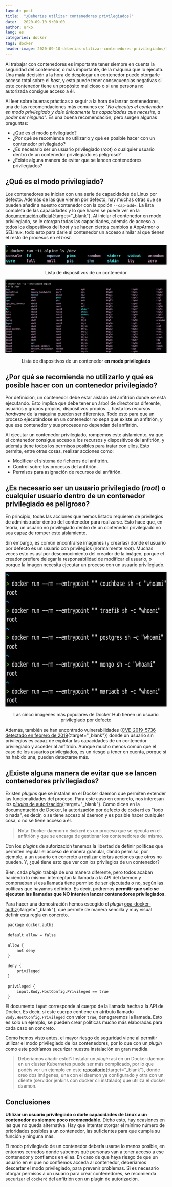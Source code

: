 ```yaml
---
layout: post
title:  "¿Deberías utilizar contenedores privilegiados?"
date:   2020-09-10 9:00:00
author: urko
lang: es
categories: docker
tags: docker
header-image: 2020-09-10-deberias-utilizar-contenedores-privilegiados/lock.jpg
---
```


Al trabajar con contenedores es importante tener siempre en cuenta la seguridad del contenedor, o más importante, de la máquina que lo ejecuta. Una mala decisión a la hora de desplegar un contenedor puede otorgarle acceso total sobre el *host*, y esto puede tener consecuencias negativas si este contenedor tiene un propósito malicioso o si una persona no autorizada consigue acceso a él.

Al leer sobre buenas prácticas a seguir a la hora de lanzar contenedores, una de las recomendaciones más comunes es: "*No ejecutes el contenedor en modo privilegiado y dale únicamente las capacidades que necesite, a poder ser ninguna*". Es una buena recomendación, pero surgen algunas preguntas:
* ¿Qué es el modo privilegiado? 
* ¿Por qué se recomienda no utilizarlo y qué es posible hacer con un contenedor privilegiado?
* ¿Es necesario ser un usuario privilegiado (*root*) o cualquier usuario dentro de un contenedor privilegiado es peligroso?
* ¿Existe alguna manera de evitar que se lancen contenedores privilegiados?

## ¿Qué es el modo privilegiado?

Los contenedores se inician con una serie de capacidades de Linux por defecto. Además de las que vienen por defecto, hay muchas otras que se pueden añadir a nuestro contenedor con la opción `--cap-add=`. La lista completa de las capacidades y lo que hacen se puede ver en la [documentación oficial](https://docs.docker.com/engine/reference/run/#runtime-privilege-and-linux-capabilities){:target="_blank"}. Al iniciar el contenedor en modo privilegiado, se le otorgan todas las capacidades, además de acceso a todos los dispositivos del *host* y se hacen ciertos cambios a AppArmor o SELinux, todo esto para darle al contenedor un acceso similar al que tienen el resto de procesos en el *host*.

<p align="center">
    <img src="/assets/images/2020-09-10-deberias-utilizar-contenedores-privilegiados/no-devices.png">
</p>

<label style="text-align: center; display: block;">Lista de dispositivos de un contenedor</label>

<p align="center">
    <img src="/assets/images/2020-09-10-deberias-utilizar-contenedores-privilegiados/devices.png">
</p>

<label style="text-align: center; display: block;">Lista de dispositivos de un contenedor **en modo privilegiado**</label>

## ¿Por qué se recomienda no utilizarlo y qué es posible hacer con un contenedor privilegiado?

Por definición, un contenedor debe estar aislado del anfitrión donde se está ejecutando. Esto implica que debe tener un árbol de directorios diferente, usuarios y grupos propios, dispositivos propios..., hasta los recursos *hardware* de la máquina pueden ser diferentes. Todo esto para que un proceso ejecutándose en un contenedor no sepa que existe un anfitrión, y que ese contenedor y sus procesos no dependan del anfitrión.

Al ejecutar un contenedor privilegiado, rompemos este aislamiento, ya que el contenedor consigue acceso a los recursos y dispositivos del anfitrión, y además tiene todos los permisos posibles para tratar con ellos. Esto permite, entre otras cosas, realizar acciones como:
* Modificar el sistema de ficheros del anfitrión.
* Control sobre los procesos del anfitrión.
* Permisos para asignación de recursos del anfitrión.

## ¿Es necesario ser un usuario privilegiado (*root*) o cualquier usuario dentro de un contenedor privilegiado es peligroso?

En principio, todas las acciones que hemos listado requieren de privilegios de administrador dentro del contenedor para realizarse. Esto hace que, en teoría, un usuario no privilegiado dentro de un contenedor privilegiado no sea capaz de romper este aislamiento. 

Sin embargo, es común encontrarse imágenes (y crearlas) donde el usuario por defecto es un usuario con privilegios (normalmente *root*). Muchas veces esto es así por desconocimiento del creador de la imágen, porque el creador prefiere delegar la responsabilidad de modificar el usuario, o porque la imagen necesita ejecutar un proceso con un usuario privilegiado.

<p align="center">
    <img src="/assets/images/2020-09-10-deberias-utilizar-contenedores-privilegiados/top5.png" height="420">
</p>

<label style="text-align: center; display: block;">Las cinco imágenes más populares de Docker Hub tienen un usuario privilegiado por defecto</label>

Además, también se han encontrado vulnerabilidades ([CVE-2019-5736 detectado en febrero de 2019](https://blog.dragonsector.pl/2019/02/cve-2019-5736-escape-from-docker-and.html){:target="_blank"}) donde un usuario sin privilegios es capaz de explotar las capacidades de un contenedor privilegiado y acceder al anfitrión. Aunque mucho menos común que el caso de los usuarios privilegiados, es un riesgo a tener en cuenta, porque si ha habido una, pueden detectarse más.

## ¿Existe alguna manera de evitar que se lancen contenedores privilegiados?

Existen *plugin*s que se instalan en el Docker daemon que permiten extender las funcionalidades del proceso. Para este caso en concreto, nos interesan los [*plugin*s de autorización](https://docs.docker.com/engine/extend/plugins_authorization/){:target="_blank"}. Como dicen en la documentación de Docker, la autorización por defecto de `dockerd` es "todo o nada", es decir, o se tiene acceso al daemon y es posible hacer cualquier cosa, o no se tiene acceso a él.

> Nota: Docker daemon o `dockerd` es un proceso que se ejecuta en el anfitrión y que se encarga de gestionar los contenedores del mismo.

Con los *plugin*s de autorización tenemos la libertad de definir políticas que permiten regular el acceso de manera granular, dando permiso, por ejemplo, a un usuario en concreto a realizar ciertas acciones que otros no pueden. Y, ¿qué tiene esto que ver con los privilegios de un contenedor?

Bien, cada *plugin* trabaja de una manera diferente, pero todos acaban haciendo lo mismo: interceptan la llamada a la API del daemon y comprueban si esa llamada tiene permiso de ser ejecutada o no, según las políticas que hayamos definido. Es decir, podremos **permitir que solo se ejecuten las llamadas que NO intenten lanzar contenedores privilegiados**.

Para hacer una demostración hemos escogido el *plugin* [opa-docker-authz](https://github.com/open-policy-agent/opa-docker-authz){:target="_blank"}, que permite de manera sencilla y muy visual definir esta regla en concreto.

```rego
 package docker.authz

 default allow = false

 allow {
     not deny
 }

 deny {
     privileged
 }

 privileged {
     input.Body.HostConfig.Privileged == true
 }
```

El documento `input` corresponde al cuerpo de la llamada hecha a la API de Docker. Es decir, si este cuerpo contiene un atributo llamado `Body.HostConfig.Privileged` con valor `true`, denegaremos la llamada. Esto es solo un ejemplo, se pueden crear políticas mucho más elaboradas para cada caso en concreto.

Como hemos visto antes, el mayor riesgo de seguridad viene al permitir utilizar el modo privilegiado de los contenedores, por lo que con un *plugin* como este podríamos securizar nuestra instalación en gran medida. 

> Deberíamos añadir esto?: Instalar un *plugin* así en un Docker daemon en un cluster Kubernetes puede ser más complicado, por lo que podéis ver un ejemplo en este [repositorio](https://github.com/UrkoLekuona/unprivilegedDinD){:target="_blank"}, donde creo dos imágenes, una con el daemon ya configurado y otra con un cliente (servidor jenkins con docker cli instalado) que utiliza el docker daemon.

## Conclusiones

**Utilizar un usuario privilegiado o darle capacidades de Linux a un contenedor es siempre poco recomendable**. Dicho esto, hay ocasiones en las que no queda alternativa. Hay que intentar otorgar el mínimo número de prioridades posibles a un contenedor, las suficientes para que cumpla su función y ninguna más. 

El modo privilegiado de un contenedor debería usarse lo menos posible, en entornos cerrados donde sabemos qué personas van a tener acceso a ese contenedor y confiamos en ellas. En caso de que haya riesgo de que un usuario en el que no confiemos acceda al contenedor, deberíamos descartar el modo privilegiado, para prevenir problemas. Si es necesario otorgar permisos a un usuario para crear contenedores, se recomienda securizar el `dockerd` del anfitrión con un plugin de autorización.

